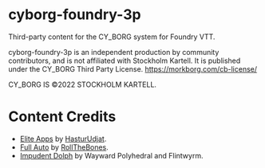 # cyborg-foundry-3p

Third-party content for the CY_BORG system for Foundry VTT.

cyborg-foundry-3p is an independent production by community contributors,
and is not affiliated with Stockholm Kartell. It is published under the CY_BORG Third Party License. 
https://morkborg.com/cb-license/

CY_BORG IS ©2022 STOCKHOLM KARTELL.


# Content Credits

  * [Elite Apps](https://hasturudjat.itch.io/apps-4-ellite) by [HasturUdjat](https://hasturudjat.itch.io/).
  * [Full Auto](https://rollthebones.itch.io/full-auto) by [RollTheBones](https://rollthebones.itch.io/).
  * [Impudent Dolph](https://flintwyrm.itch.io/impudent-dolph) by Wayward Polyhedral and Flintwyrm.
